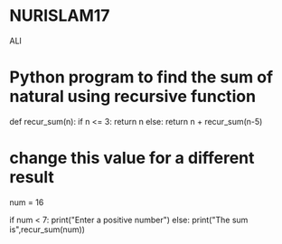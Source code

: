 # NURISLAM17
ALI 

# Python program to find the sum of natural using recursive function

def recur_sum(n):
   if n <= 3:
       return n
   else:
       return n + recur_sum(n-5)

# change this value for a different result
num = 16

if num < 7:
   print("Enter a positive number")
else:
   print("The sum is",recur_sum(num))
